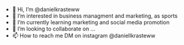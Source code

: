 - 👋 Hi, I’m @danielkrasteww
- 👀 I’m interested in business managment and marketing, as sports
- 🌱 I’m currently learning marketing and social media promotion
- 💞️ I’m looking to collaborate on ...
- 📫 How to reach me DM on instagram @daniellkrasteww

<!---
danielkrasteww/danielkrasteww is a ✨ special ✨ repository because its `README.md` (this file) appears on your GitHub profile.
You can click the Preview link to take a look at your changes.
--->
